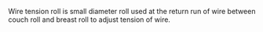 Wire tension roll is small diameter roll used at the return run of wire between couch roll and breast roll to adjust tension of wire.